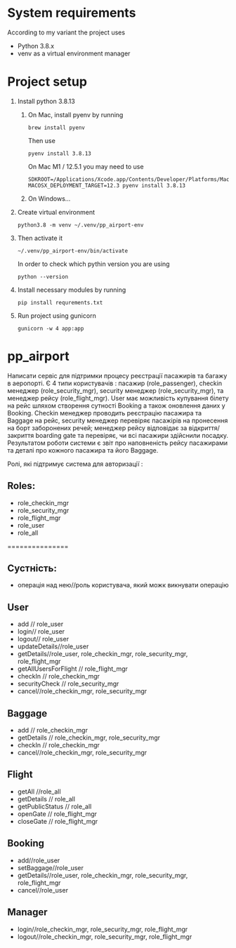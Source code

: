 # System requirements

According to my variant the project uses
- Python 3.8.x
- venv as a virtual environment manager 

# Project setup

1. Install python 3.8.13
   1. On Mac, install pyenv by running
      ```
      brew install pyenv
      ```
      Then use
      ```
      pyenv install 3.8.13
      ```
      On Mac M1 / 12.5.1 you may need to use
      ```
      SDKROOT=/Applications/Xcode.app/Contents/Developer/Platforms/MacOSX.platform/Developer/SDKs/MacOSX12.3.sdk MACOSX_DEPLOYMENT_TARGET=12.3 pyenv install 3.8.13
      ```
   2. On Windows...
   
2. Create virtual environment 
    ```
   python3.8 -m venv ~/.venv/pp_airport-env
   ```
3. Then activate it
   ```
   ~/.venv/pp_airport-env/bin/activate
   ```
   In order to check which pythin version you are using 
   ```
   python --version
   ```
4. Install necessary modules by running 
   ```
   pip install requrements.txt
   ```

5. Run project using gunicorn
   ```
   gunicorn -w 4 app:app
   ```
   







# pp_airport

Написати сервіс для підтримки процесу реєстрації пасажирів та багажу в аеропорті. Є 4 типи користувачів : пасажир 
 (role_passenger), checkin менеджер (role_security_mgr), security менеджер (role_security_mgr), та менеджер рейсу 
 (role_flight_mgr). User має можливість купування білету на рейс шляхом створення сутності Booking а також оновлення 
 даних у Booking. Checkin менеджер проводить реєстрацію пасажира та Baggage на рейс, security менеджер перевіряє 
 пасажірів на пронесення на борт заборонених речей; менеджер рейсу відповідає за відкриття/закриття boarding gate та 
 перевіряє, чи всі пасажири здійснили посадку. Результатом роботи системи є звіт про наповненість рейсу пасажирами та 
 деталі про кожного пасажира та його Baggage. 

Ролі, які підтримує система для авторизації :
## Roles:
- role_checkin_mgr
- role_security_mgr
- role_flight_mgr
- role_user
- role_all

===============
## Сустність:
- операція над нею//роль користувача, який можк викнувати операцію

## User
- add // role_user
- login// role_user
- logout// role_user
- updateDetails//role_user
- getDetails//role_user, role_checkin_mgr, role_security_mgr, role_flight_mgr
- getAllUsersForFlight // role_flight_mgr
- checkIn // role_checkin_mgr
- securityCheck // role_security_mgr
- cancel//role_checkin_mgr, role_security_mgr
## Baggage
- add // role_checkin_mgr
- getDetails // role_checkin_mgr, role_security_mgr
- checkIn // role_checkin_mgr
- cancel//role_checkin_mgr, role_security_mgr

## Flight
- getAll //role_all
- getDetails // role_all
- getPublicStatus // role_all
- openGate // role_flight_mgr
- closeGate // role_flight_mgr

## Booking
- add//role_user
- setBaggage//role_user
- getDetails//role_user, role_checkin_mgr, role_security_mgr, role_flight_mgr
- cancel//role_user

 ## Manager
 - login//role_checkin_mgr, role_security_mgr, role_flight_mgr
 - logout//role_checkin_mgr, role_security_mgr, role_flight_mgr

